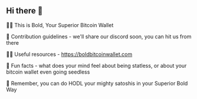 ## Hi there 👋

🙋‍♀️ This is Bold, Your Superior Bitcoin Wallet

🌈 Contribution guidelines - we'll share our discord soon, you can hit us from there

👩‍💻 Useful resources - https://boldbitcoinwallet.com

🍿 Fun facts - what does your mind feel about being statless, or about your bitcoin wallet even going seedless 

🧙 Remember, you can do HODL your mighty satoshis in your Superior Bold Way 
